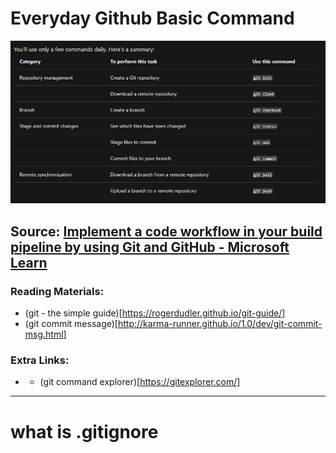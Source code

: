 # Everyday Github Basic Command

![All you need to know about Github Command](../../images/git_github.png 'Title')

## Source: [Implement a code workflow in your build pipeline by using Git and GitHub - Microsoft Learn](https://docs.microsoft.com/en-us/learn/modules/implement-code-workflow/2-choose-a-code-flow-strategy)

### Reading Materials:

- (git - the simple guide)[https://rogerdudler.github.io/git-guide/]
- (git commit message)[http://karma-runner.github.io/1.0/dev/git-commit-msg.html]

### Extra Links:

- - (git command explorer)[https://gitexplorer.com/]

---

# what is .gitignore
